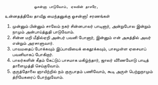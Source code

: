 

                 ஓசன்னா பாடுவோம், ஏசுவின் தாசரே,
 உன்னதத்திலே தாவீது மைந்தனுக்கு ஓசன்னா!
சரணங்கள்
1. முன்னும் பின்னும் சாலேம் நகர் சின்னபாலர் பாடினார்,
 அன்றுபோல இன்றும் நாமும் அன்பாய்த்துதி பாடுவோம்.
 2. சின்ன மறி மீதில்ஏறி அன்பர் பவனி போனார்,
 இன்னும் என் அகத்தில் அவர் என்றும் அரசாளுவார்.
 3. பாவமதைப் போக்கவும் இப்பாவியைக் கைதூக்கவும்,
 பாசமுள்ள ஏசையாப் பவனியாகப் போகிறார்.
 4. பாலர்களின் கீதம் கேட்டுப் பாசமாக மகிழ்ந்தார்,
 ஜாலர் வீணையோடு பாடித் தாளைமுத்தி செய்குவோம்.
 5. குருத்தோலை ஞாயிற்றில் நம் குருபாதம் பணிவோம்,
 கூடி அருள் பெற்றுநாமும் த்ரியேகரைப் போற்றுவோம்.


